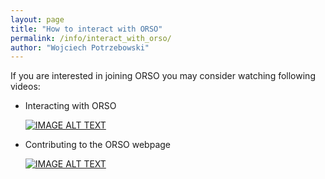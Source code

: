 ```yaml
---
layout: page
title: "How to interact with ORSO"
permalink: /info/interact_with_orso/
author: "Wojciech Potrzebowski"
---
```

If you are interested in joining ORSO you may consider watching following videos:
*   Interacting with ORSO

    [![IMAGE ALT TEXT](http://img.youtube.com/vi/a6CsZHRRptg/0.jpg)](http://www.youtube.com/watch?v=a6CsZHRRptg "Interacting with ORSO")
    
*   Contributing to the ORSO webpage

    [![IMAGE ALT TEXT](http://img.youtube.com/vi/rahs0AFs83o/0.jpg)](http://www.youtube.com/watch?v=rahs0AFs83o "Interacting with ORSO")
